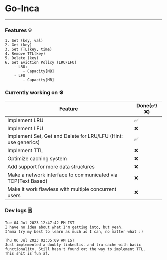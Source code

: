 # Go-Inca

---

### Features 💡

```
1. Set (key, val)
2. Get (key)
3. Set TTL(key, time)
4. Remove TTL(key)
5. Delete (key)
6. Set Eviction Policy (LRU/LFU)
    - LRU:
        - Capacity[MB]
    - LFU
        - Capacity[MB]
```

### Currently working on ⚙️

| Feature                                                        | Done(✅/❌) |
| -------------------------------------------------------------- | ----------- |
| Implement LRU                                                  | ✅          |
| Implement LFU                                                  | ❌          |
| Implement Set, Get and Delete for LRU/LFU (Hint: use generics) | ✅          |
| Implement TTL                                                  | ❌          |
| Optimize caching system                                        | ❌          |
| Add support for more data structures                           | ❌          |
| Make a network interface to communicated via TCP(Text Based)   | ❌          |
| Make it work flawless with multiple concurrent users           | ❌          |

### Dev logs 🗒️

```
Tue 04 Jul 2023 12:47:42 PM IST
I have no idea about what I'm getting into, but yeah.
I'mma try my best to learn as much as I can, no matter what :)
```

```
Thu 06 Jul 2023 02:35:09 AM IST
Just implemented a doubly linkedlist and lru cache with basic functionality. Still hasn't found out the way to implement TTL.
This shit is fun af.
```
